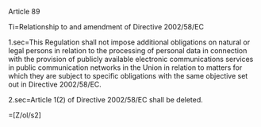 Article 89

Ti=Relationship to and amendment of Directive 2002/58/EC

1.sec=This Regulation shall not impose additional obligations on natural or legal persons in relation to the processing of personal data in connection with the provision of publicly available electronic communications services in public communication networks in the Union in relation to matters for which they are subject to specific obligations with the same objective set out in Directive 2002/58/EC.

2.sec=Article 1(2) of Directive 2002/58/EC shall be deleted.

=[Z/ol/s2]
